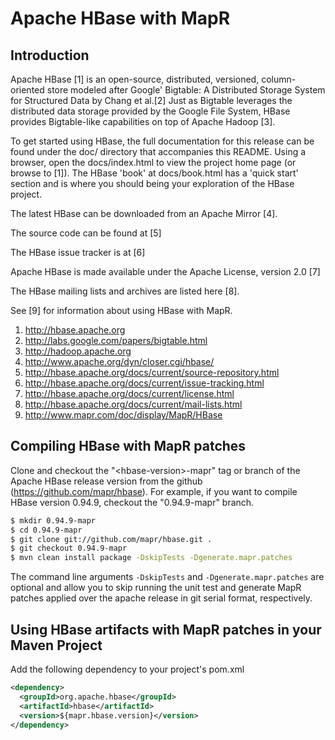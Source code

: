 Apache HBase with MapR
======================
Introduction
------------
Apache HBase [1] is an open-source, distributed, versioned, column-oriented
store modeled after Google' Bigtable: A Distributed Storage System for
Structured Data by Chang et al.[2]  Just as Bigtable leverages the distributed
data storage provided by the Google File System, HBase provides Bigtable-like
capabilities on top of Apache Hadoop [3].

To get started using HBase, the full documentation for this release can be
found under the doc/ directory that accompanies this README.  Using a browser,
open the docs/index.html to view the project home page (or browse to [1]).
The HBase 'book' at docs/book.html has a 'quick start' section and is where you
should being your exploration of the HBase project.

The latest HBase can be downloaded from an Apache Mirror [4].

The source code can be found at [5]

The HBase issue tracker is at [6]

Apache HBase is made available under the Apache License, version 2.0 [7]

The HBase mailing lists and archives are listed here [8].

See [9] for information about using HBase with MapR.

1. http://hbase.apache.org
2. http://labs.google.com/papers/bigtable.html
3. http://hadoop.apache.org
4. http://www.apache.org/dyn/closer.cgi/hbase/
5. http://hbase.apache.org/docs/current/source-repository.html
6. http://hbase.apache.org/docs/current/issue-tracking.html
7. http://hbase.apache.org/docs/current/license.html
8. http://hbase.apache.org/docs/current/mail-lists.html
9. http://www.mapr.com/doc/display/MapR/HBase

Compiling HBase with MapR patches
---------------------------------
Clone and checkout the "&lt;hbase-version&gt;-mapr" tag or branch of the Apache HBase 
release version from the github (https://github.com/mapr/hbase). For example,
if you want to compile HBase version 0.94.9, checkout the "0.94.9-mapr" branch.

```bash
$ mkdir 0.94.9-mapr
$ cd 0.94.9-mapr
$ git clone git://github.com/mapr/hbase.git .
$ git checkout 0.94.9-mapr
$ mvn clean install package -DskipTests -Dgenerate.mapr.patches
```

The command line arguments `-DskipTests` and `-Dgenerate.mapr.patches` are optional
and allow you to skip running the unit test and generate MapR patches applied over
the apache release in git serial format, respectively.

Using HBase artifacts with MapR patches in your Maven Project
-------------------------------------------------------------
Add the following dependency to your project's pom.xml

```xml
<dependency>
  <groupId>org.apache.hbase</groupId>
  <artifactId>hbase</artifactId>
  <version>${mapr.hbase.version}</version>
</dependency>
```
